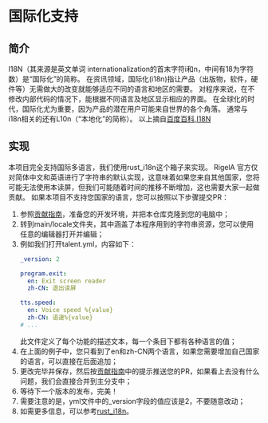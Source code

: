 # 国际化支持

## 简介

I18N（其来源是英文单词 internationalization的首末字符i和n，中间有18为字符数）是“国际化”的简称。
在资讯领域，国际化(i18n)指让产品（出版物，软件，硬件等）无需做大的改变就能够适应不同的语言和地区的需要。
对程序来说，在不修改内部代码的情况下，能根据不同语言及地区显示相应的界面。
在全球化的时代，国际化尤为重要，因为产品的潜在用户可能来自世界的各个角落。
通常与i18n相关的还有L10n（“本地化”的简称）。
以上摘自[百度百科,I18N](https://baike.baidu.com/item/I18N/6771940?fr=ge_ala)

## 实现

本项目完全支持国际多语言，我们使用rust_i18n这个箱子来实现。
RigelA 官方仅对简体中文和英语进行了字符串的默认实现，这意味着如果您来自其他国家，您将可能无法使用本读屏，但我们可能随着时间的推移不断增加，这也需要大家一起做贡献。
如果本项目不支持您国家的语言，您可以按照以下步骤提交PR：

1. 参照[贡献指南](../../../CONTRIBUTING.md)，准备您的开发环境，并把本仓库克隆到您的电脑中；
2. 转到main/locale文件夹，其中涵盖了本程序用到的字符串资源，您可以使用任意的编辑器打开并编辑；
3. 例如我们打开talent.yml，内容如下：
    ```yaml
    _version: 2
    
    program.exit:
      en: Exit screen reader
      zh-CN: 退出读屏
    
    tts.speed:
      en: Voice speed %{value}
      zh-CN: 语速%{value}
    # ...
    ```
   此文件定义了每个功能的描述文本，每一个条目下都有各种语言的值；
4. 在上面的例子中，您只看到了en和zh-CN两个语言，如果您需要增加自己国家的语言，可以直接在后面追加；
5. 更改完毕并保存，然后按[贡献指南](../../../CONTRIBUTING.md)中的提示推送您的PR，如果看上去没有什么问题，我们会直接合并到主分支中；
6. 等待下一个版本的发布，完美！
7. 需要注意的是，yml文件中的_version字段的值应该是2，不要随意改动；
8. 如需更多信息，可以参考[rust_i18n](https://github.com/longbridgeapp/rust-i18n)。
